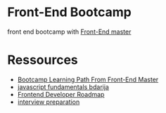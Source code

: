 # Front-End Bootcamp
front end bootcamp with [Front-End master](https://frontendmasters.com/bootcamp/)

# Ressources

- [Bootcamp Learning Path From Front-End Master](https://frontendmasters.com/bootcamp/)<br>
- [javascript fundamentals bdarija](https://www.youtube.com/watch?v=NsHBxggGt5w&list=PLpXCAa5_yklf_vMBI4s4d5EhBOpyGe4br)<br>
- [Frontend Developer Roadmap](https://roadmap.sh/frontend)<br>
- [interview preparation](https://www.pramp.com/#/)

